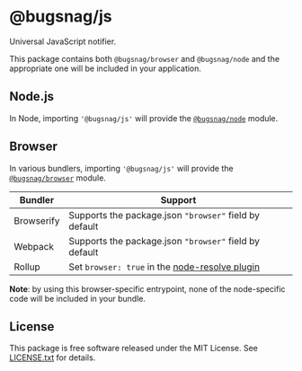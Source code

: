 # @bugsnag/js

Universal JavaScript notifier.

This package contains both `@bugsnag/browser` and `@bugsnag/node` and the appropriate one will be included in your application.

## Node.js

In Node, importing `'@bugsnag/js'` will provide the [`@bugsnag/node`](../node) module.

## Browser

In various bundlers, importing `'@bugsnag/js'` will provide the [`@bugsnag/browser`](../browser) module.

| Bundler  | Support |
| ---------- | -------------- |
| Browserify | Supports the package.json `"browser"` field by default |
| Webpack | Supports the package.json `"browser"` field by default |
| Rollup | Set `browser: true` in the [node-resolve plugin](https://github.com/rollup/rollup-plugin-node-resolve) |

**Note**: by using this browser-specific entrypoint, none of the node-specific code will be included in your bundle.

## License

This package is free software released under the MIT License. See [LICENSE.txt](./LICENSE.txt) for details.
